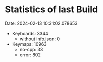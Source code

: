 # Statistics of last Build

Date: 2024-02-13 10:31:02.078653

- Keyboards: 3344
  - without info.json: 0
- Keymaps: 10963
  - no-cpp: 33
  - error: 802
